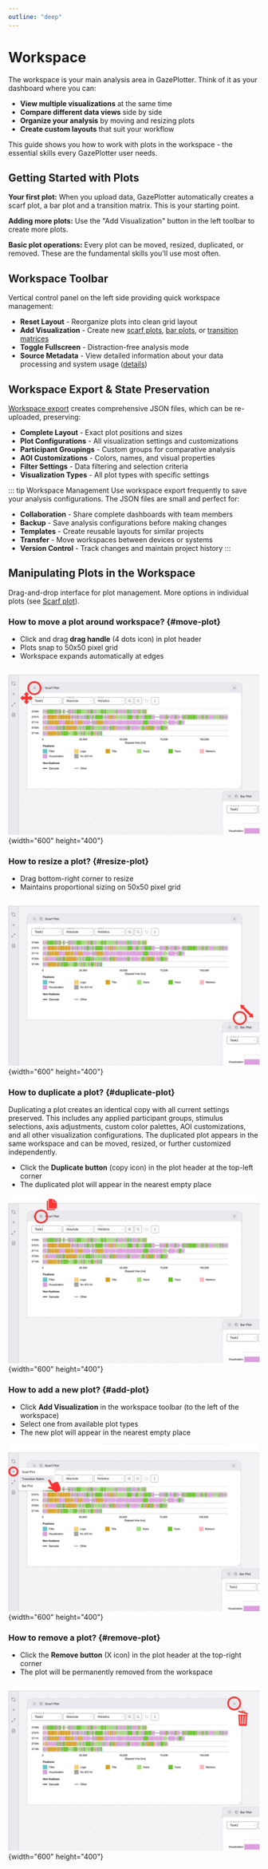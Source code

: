 ```yaml
---
outline: "deep"
---
```

# Workspace

The workspace is your main analysis area in GazePlotter. Think of it as your dashboard where you can:
- **View multiple visualizations** at the same time
- **Compare different data views** side by side
- **Organize your analysis** by moving and resizing plots
- **Create custom layouts** that suit your workflow

This guide shows you how to work with plots in the workspace - the essential skills every GazePlotter user needs.

## Getting Started with Plots

**Your first plot:** When you upload data, GazePlotter automatically creates a scarf plot, a bar plot and a transition matrix. This is your starting point.

**Adding more plots:** Use the "Add Visualization" button in the left toolbar to create more plots.

**Basic plot operations:** Every plot can be moved, resized, duplicated, or removed. These are the fundamental skills you'll use most often.

## Workspace Toolbar

Vertical control panel on the left side providing quick workspace management:

- **Reset Layout** - Reorganize plots into clean grid layout
- **Add Visualization** - Create new [scarf plots](/basic/scarf-plot/), [bar plots](/basic/bar-plot/), or [transition matrices](/basic/transition-matrix/)
- **Toggle Fullscreen** - Distraction-free analysis mode
- **Source Metadata** - View detailed information about your data processing and system usage ([details](/advanced/source-metadata))

## Workspace Export & State Preservation

[Workspace export](/export/workspace/) creates comprehensive JSON files, which can be re-uploaded, preserving:

- **Complete Layout** - Exact plot positions and sizes
- **Plot Configurations** - All visualization settings and customizations
- **Participant Groupings** - Custom groups for comparative analysis
- **AOI Customizations** - Colors, names, and visual properties
- **Filter Settings** - Data filtering and selection criteria
- **Visualization Types** - All plot types with specific settings

::: tip Workspace Management
Use workspace export frequently to save your analysis configurations. The JSON files are small and perfect for:
- **Collaboration** - Share complete dashboards with team members
- **Backup** - Save analysis configurations before making changes
- **Templates** - Create reusable layouts for similar projects
- **Transfer** - Move workspaces between devices or systems
- **Version Control** - Track changes and maintain project history
:::

## Manipulating Plots in the Workspace

Drag-and-drop interface for plot management. More options in individual plots (see [Scarf plot](/basic/scarf-plot/)).

### How to move a plot around workspace? {#move-plot}
- Click and drag **drag handle** (4 dots icon) in plot header
- Plots snap to 50x50 pixel grid
- Workspace expands automatically at edges

![How to move a plot around workspace in GazePlotter](./how-to-move-plot-gazeplotter.jpg){width="600" height="400"}

### How to resize a plot? {#resize-plot}
- Drag bottom-right corner to resize
- Maintains proportional sizing on 50x50 pixel grid

![How to resize a plot in GazePlotter](./how-to-resize-plot-gazeplotter.jpg){width="600" height="400"}

### How to duplicate a plot? {#duplicate-plot}

Duplicating a plot creates an identical copy with all current settings preserved. This includes any applied participant groups, stimulus selections, axis adjustments, custom color palettes, AOI customizations, and all other visualization configurations. The duplicated plot appears in the same workspace and can be moved, resized, or further customized independently.

- Click the **Duplicate button** (copy icon) in the plot header at the top-left corner
- The duplicated plot will appear in the nearest empty place

![How to duplicate a plot in GazePlotter](./how-to-duplicate-plot-gazeplotter.jpg){width="600" height="400"}

### How to add a new plot? {#add-plot}

- Click **Add Visualization** in the workspace toolbar (to the left of the workspace)
- Select one from available plot types
- The new plot will appear in the nearest empty place

![How to add a new plot in GazePlotter](./how-to-add-plot-gazeplotter.jpg){width="600" height="400"}

### How to remove a plot? {#remove-plot}

- Click the **Remove button** (X icon) in the plot header at the top-right corner
- The plot will be permanently removed from the workspace

![How to remove a plot in GazePlotter](./how-to-remove-plot-gazeplotter.jpg){width="600" height="400"}